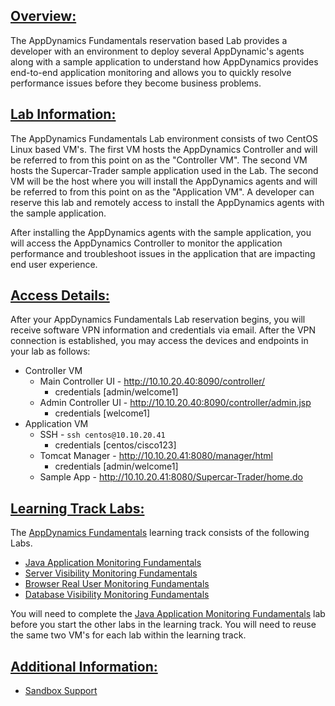 
## <ins>Overview:</ins>

The AppDynamics Fundamentals reservation based Lab provides a developer with an environment to deploy several AppDynamic's agents along with a sample application to understand how AppDynamics provides end-to-end application monitoring and allows you to quickly resolve performance issues before they become business problems.


## <ins>Lab Information:</ins>

The AppDynamics Fundamentals Lab environment consists of two CentOS Linux based VM's.  The first VM hosts the AppDynamics Controller and will be referred to from this point on as the "Controller VM".  The second VM hosts the Supercar-Trader sample application used in the Lab.  The second VM will be the host where you will install the AppDynamics agents and will be referred to from this point on as the "Application VM". A developer can reserve this lab and remotely access to install the AppDynamics agents with the sample application.

After installing the AppDynamics agents with the sample application, you will access the AppDynamics Controller to monitor the application performance and troubleshoot issues in the application that are impacting end user experience.

## <ins>Access Details:</ins>

After your AppDynamics Fundamentals Lab reservation begins, you will receive software VPN information and credentials via email.  After the VPN connection is established, you may access the devices and endpoints in your lab as follows:

- Controller VM
  - Main Controller UI - http://10.10.20.40:8090/controller/
    - credentials [admin/welcome1]
  - Admin Controller UI - http://10.10.20.40:8090/controller/admin.jsp
    - credentials [welcome1]
- Application VM
  - SSH - ```ssh centos@10.10.20.41```
    - credentials [centos/cisco123]
  - Tomcat Manager - http://10.10.20.41:8080/manager/html
    - credentials [admin/welcome1]
  - Sample App - http://10.10.20.41:8080/Supercar-Trader/home.do


## <ins>Learning Track Labs:</ins>

The [AppDynamics Fundamentals](https://developer.cisco.com/learning/tracks/appd-fundamentals) learning track consists of the following Labs.

- [Java Application Monitoring Fundamentals](https://developer.cisco.com/learning/lab/fnd-01-appd-apm-java/step/1)
- [Server Visibility Monitoring Fundamentals](https://developer.cisco.com/learning/lab/fnd-02-appd-svm/step/1)
- [Browser Real User Monitoring Fundamentals](https://developer.cisco.com/learning/lab/fnd-03-appd-brum/step/1)
- [Database Visibility Monitoring Fundamentals](https://developer.cisco.com/learning/lab/fnd-04-appd-dbmon/step/1)

You will need to complete the [Java Application Monitoring Fundamentals](https://developer.cisco.com/learning/lab/fnd-01-appd-apm-java/step/1) lab before you start the other labs in the learning track.  You will need to reuse the same two VM's for each lab within the learning track. 

## <ins>Additional Information:</ins>

 - [Sandbox Support](https://communities.cisco.com/community/developer/sandbox)

